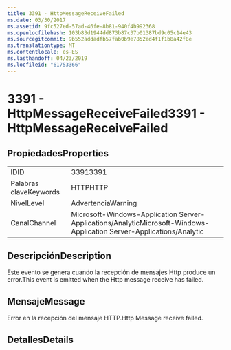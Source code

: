 ```yaml
---
title: 3391 - HttpMessageReceiveFailed
ms.date: 03/30/2017
ms.assetid: 9fc527ed-57ad-46fe-8b81-940f4b992368
ms.openlocfilehash: 103b83d1944dd873b87c37b01387bd9c05c14e43
ms.sourcegitcommit: 9b552addadfb57fab0b9e7852ed4f1f1b8a42f8e
ms.translationtype: MT
ms.contentlocale: es-ES
ms.lasthandoff: 04/23/2019
ms.locfileid: "61753366"
---
```

# <a name="3391---httpmessagereceivefailed"></a><span data-ttu-id="73d09-102">3391 - HttpMessageReceiveFailed</span><span class="sxs-lookup"><span data-stu-id="73d09-102">3391 - HttpMessageReceiveFailed</span></span>
## <a name="properties"></a><span data-ttu-id="73d09-103">Propiedades</span><span class="sxs-lookup"><span data-stu-id="73d09-103">Properties</span></span>  
  
|||  
|-|-|  
|<span data-ttu-id="73d09-104">ID</span><span class="sxs-lookup"><span data-stu-id="73d09-104">ID</span></span>|<span data-ttu-id="73d09-105">3391</span><span class="sxs-lookup"><span data-stu-id="73d09-105">3391</span></span>|  
|<span data-ttu-id="73d09-106">Palabras clave</span><span class="sxs-lookup"><span data-stu-id="73d09-106">Keywords</span></span>|<span data-ttu-id="73d09-107">HTTP</span><span class="sxs-lookup"><span data-stu-id="73d09-107">HTTP</span></span>|  
|<span data-ttu-id="73d09-108">Nivel</span><span class="sxs-lookup"><span data-stu-id="73d09-108">Level</span></span>|<span data-ttu-id="73d09-109">Advertencia</span><span class="sxs-lookup"><span data-stu-id="73d09-109">Warning</span></span>|  
|<span data-ttu-id="73d09-110">Canal</span><span class="sxs-lookup"><span data-stu-id="73d09-110">Channel</span></span>|<span data-ttu-id="73d09-111">Microsoft-Windows-Application Server-Applications/Analytic</span><span class="sxs-lookup"><span data-stu-id="73d09-111">Microsoft-Windows-Application Server-Applications/Analytic</span></span>|  
  
## <a name="description"></a><span data-ttu-id="73d09-112">Descripción</span><span class="sxs-lookup"><span data-stu-id="73d09-112">Description</span></span>  
 <span data-ttu-id="73d09-113">Este evento se genera cuando la recepción de mensajes Http produce un error.</span><span class="sxs-lookup"><span data-stu-id="73d09-113">This event is emitted when the Http message receive has failed.</span></span>  
  
## <a name="message"></a><span data-ttu-id="73d09-114">Mensaje</span><span class="sxs-lookup"><span data-stu-id="73d09-114">Message</span></span>  
 <span data-ttu-id="73d09-115">Error en la recepción del mensaje HTTP.</span><span class="sxs-lookup"><span data-stu-id="73d09-115">Http Message receive failed.</span></span>  
  
## <a name="details"></a><span data-ttu-id="73d09-116">Detalles</span><span class="sxs-lookup"><span data-stu-id="73d09-116">Details</span></span>
